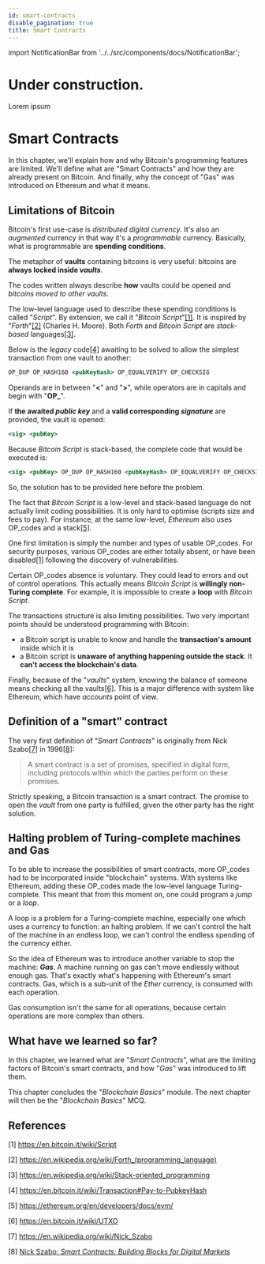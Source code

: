 ```yaml
---
id: smart-contracts
disable_pagination: true
title: Smart Contracts
---
```


import NotificationBar from '../../src/components/docs/NotificationBar';

<h1 className="p">Under construction.</h1>

<NotificationBar>
  <p>
    Lorem ipsum
  </p>
</NotificationBar>

# Smart Contracts
In this chapter, we'll explain how and why Bitcoin's programming features are limited. We'll define what are "Smart Contracts" and how they are already present on Bitcoin. And finally, why the concept of "Gas" was introduced on Ethereum and what it means.

## Limitations of Bitcoin
Bitcoin's first use-case is *distributed digital currency*. It's also an *augmented* currency in that way it's a *programmable* currency. Basically, what is programmable are **spending conditions**.

The metaphor of **vaults** containing bitcoins is very useful: bitcoins are **always locked inside _vaults_**.

The codes written always describe **how** vaults could be opened and *bitcoins moved to other vaults*.

The low-level language used to describe these spending conditions is called "*Script*". By extension, we call it "*Bitcoin Script*"[[1]](/blockchain-basics/smart-contracts#references). It is inspired by "*Forth*"[[2]](/blockchain-basics/smart-contracts#references) (Charles H. Moore). Both *Forth* and *Bitcoin Script* are *stack-based* languages[[3]](/blockchain-basics/smart-contracts#references).

Below is the *legacy* code[[4]](/blockchain-basics/smart-contracts#references) awaiting to be solved to allow the simplest transaction from one vault to another:

```xml
OP_DUP OP_HASH160 <pubKeyHash> OP_EQUALVERIFY OP_CHECKSIG
```
Operands are in between "**<**" and "**>**", while operators are in capitals and begin with "**OP_**".

If **the awaited _public key_** and a **valid corresponding _signature_** are provided, the vault is opened:

```xml
<sig> <pubKey> 
```

Because *Bitcoin Script* is stack-based, the complete code that would be executed is:

```xml
<sig> <pubKey> OP_DUP OP_HASH160 <pubKeyHash> OP_EQUALVERIFY OP_CHECKSIG
```
So, the solution has to be provided here before the problem.

The fact that *Bitcoin Script* is a low-level and stack-based language do not actually limit coding possibilities. It is only hard to optimise (scripts size and fees to pay). For instance, at the same low-level, *Ethereum* also uses OP_codes and a stack[[5]](/blockchain-basics/smart-contracts#references).

One first limitation is simply the number and types of usable OP_codes. For security purposes, various OP_codes are either totally absent, or have been disabled[[1]](/blockchain-basics/smart-contracts#references) following the discovery of vulnerabilities.

Certain OP_codes absence is voluntary. They could lead to errors and out of control operations. This actually means *Bitcoin Script* is **willingly non-Turing complete**. For example, it is impossible to create a **loop** with *Bitcoin Script*.

The transactions structure is also limiting possibilities. Two very important points should be understood programming with Bitcoin:
- a Bitcoin script is unable to know and handle the **transaction's amount** inside which it is
- a Bitcoin script is **unaware of anything happening outside the stack**. It **can't access the blockchain's data**.

Finally, because of the "*vaults*" system, knowing the balance of someone means checking all the vaults[[6]](/blockchain-basics/smart-contracts#references). This is a major difference with system like Ethereum, which have *accounts* point of view.

## Definition of a "smart" contract
The very first definition of "*Smart Contracts*" is originally from Nick Szabo[[7]](/blockchain-basics/smart-contracts#references) in 1996[[8]](/blockchain-basics/smart-contracts#references):

> A smart contract is a set of promises, specified in digital form, including protocols within which the parties perform on these promises.

Strictly speaking, a Bitcoin transaction is a smart contract. The promise to open the *vault* from one party is fulfilled, given the other party has the right solution.

## Halting problem of Turing-complete machines and Gas
To be able to increase the possibilities of smart contracts, more OP_codes had to be incorporated inside "blockchain" systems. With systems like Ethereum, adding these OP_codes made the low-level language Turing-complete. This meant that from this moment on, one could program a *jump* or a *loop*.

A loop is a problem for a Turing-complete machine, especially one which uses a currency to function: an halting problem. If we can't control the halt of the machine in an endless loop, we can't control the endless spending of the currency either.

So the idea of Ethereum was to introduce another variable to stop the machine: **_Gas_**. A machine running on gas can't move endlessly without enough gas. That's exactly what's happening with Ethereum's smart contracts. Gas, which is a sub-unit of the *Ether* currency, is consumed with each operation.

Gas consumption isn't the same for all operations, because certain operations are more complex than others.

## What have we learned so far?
In this chapter, we learned what are "*Smart Contracts*", what are the limiting factors of Bitcoin's smart contracts, and how "*Gas*" was introduced to lift them.

This chapter concludes the "*Blockchain Basics*" module. The next chapter will then be the "*Blockchain Basics*" MCQ.

## References
[1] https://en.bitcoin.it/wiki/Script

[2] https://en.wikipedia.org/wiki/Forth_(programming_language)

[3] https://en.wikipedia.org/wiki/Stack-oriented_programming

[4] https://en.bitcoin.it/wiki/Transaction#Pay-to-PubkeyHash

[5] https://ethereum.org/en/developers/docs/evm/

[6] https://en.bitcoin.it/wiki/UTXO

[7] https://en.wikipedia.org/wiki/Nick_Szabo

[8] [Nick Szabo: *Smart Contracts: Building Blocks for Digital Markets*](https://www.fon.hum.uva.nl/rob/Courses/InformationInSpeech/CDROM/Literature/LOTwinterschool2006/szabo.best.vwh.net/smart_contracts_2.html)